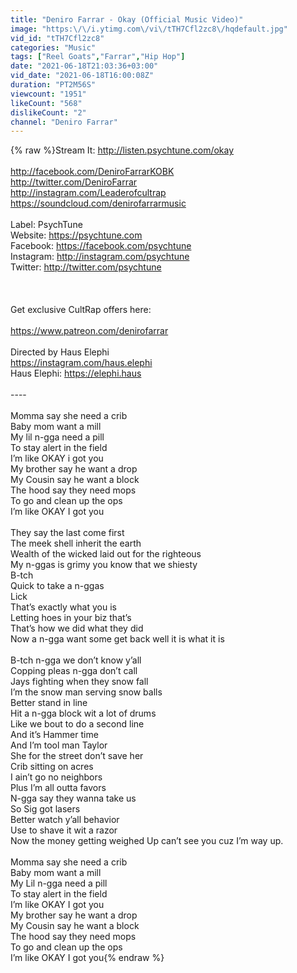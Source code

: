 ```yaml
---
title: "Deniro Farrar - Okay (Official Music Video)"
image: "https:\/\/i.ytimg.com\/vi\/tTH7Cfl2zc8\/hqdefault.jpg"
vid_id: "tTH7Cfl2zc8"
categories: "Music"
tags: ["Reel Goats","Farrar","Hip Hop"]
date: "2021-06-18T21:03:36+03:00"
vid_date: "2021-06-18T16:00:08Z"
duration: "PT2M56S"
viewcount: "1951"
likeCount: "568"
dislikeCount: "2"
channel: "Deniro Farrar"
---
```

{% raw %}Stream It:  <a rel="nofollow" target="blank" href="http://listen.psychtune.com/okay">http://listen.psychtune.com/okay</a><br /><br /><a rel="nofollow" target="blank" href="http://facebook.com/DeniroFarrarKOBK">http://facebook.com/DeniroFarrarKOBK</a><br /><a rel="nofollow" target="blank" href="http://twitter.com/DeniroFarrar">http://twitter.com/DeniroFarrar</a><br /><a rel="nofollow" target="blank" href="http://instagram.com/Leaderofcultrap">http://instagram.com/Leaderofcultrap</a><br /><a rel="nofollow" target="blank" href="https://soundcloud.com/denirofarrarmusic">https://soundcloud.com/denirofarrarmusic</a><br /><br />Label: PsychTune<br />Website: <a rel="nofollow" target="blank" href="https://psychtune.com">https://psychtune.com</a><br />Facebook: <a rel="nofollow" target="blank" href="https://facebook.com/psychtune">https://facebook.com/psychtune</a><br />Instagram:  <a rel="nofollow" target="blank" href="http://instagram.com/psychtune">http://instagram.com/psychtune</a><br />Twitter:  <a rel="nofollow" target="blank" href="http://twitter.com/psychtune">http://twitter.com/psychtune</a><br /><br /><br /><br />Get exclusive CultRap offers here:<br /><br /><a rel="nofollow" target="blank" href="https://www.patreon.com/denirofarrar">https://www.patreon.com/denirofarrar</a><br /><br />Directed by Haus Elephi<br /><a rel="nofollow" target="blank" href="https://instagram.com/haus.elephi">https://instagram.com/haus.elephi</a><br />Haus Elephi: <a rel="nofollow" target="blank" href="https://elephi.haus">https://elephi.haus</a><br /><br />----<br /><br />Momma say she need a crib <br />Baby mom want a mill<br />My lil n-gga need a pill <br />To stay alert in the field <br />I’m like OKAY i got you <br />My brother say he want a drop <br />My Cousin say he want a block<br />The hood say they need mops <br />To go and clean up the ops<br />I’m like OKAY I got you <br /><br />They say the last come first <br />The meek shell inherit the earth <br />Wealth of the wicked laid out for the righteous<br />My n-ggas is  grimy you know that we shiesty <br />B-tch <br />Quick to take a n-ggas <br />Lick <br />That’s exactly what you is <br />Letting hoes in your biz that’s <br />That’s how we did what they did <br />Now a n-gga want some get back well it is what it is <br /><br />B-tch n-gga we don’t know y’all <br />Copping pleas n-gga don’t call <br />Jays fighting when they snow fall <br />I’m the snow man serving snow balls <br />Better stand in line <br />Hit a n-gga block wit a lot of drums <br />Like we bout to do a second line <br />And it’s Hammer time <br />And I’m tool man Taylor <br />She for the street don’t save her <br />Crib sitting on acres <br />I ain’t go no neighbors<br />Plus I’m all outta favors <br />N-gga say they wanna take us <br />So Sig got lasers <br />Better watch y’all behavior <br />Use to shave it wit a razor<br />Now the money getting weighed Up can’t see you cuz I’m way up. <br /><br />Momma say she need a crib <br />Baby mom want a mill<br />My Lil n-gga need a pill <br />To stay alert in the field <br />I’m like OKAY I got you <br />My brother say he want a drop <br />My Cousin say he want a block<br />The hood say they need mops <br />To go and clean up the ops<br />I’m like OKAY I got you{% endraw %}
